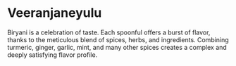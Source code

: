 # Veeranjaneyulu

Biryani is a celebration of taste. Each spoonful offers a burst of flavor, thanks to the meticulous blend of spices, herbs, and ingredients. Combining turmeric, ginger, garlic, mint, and many other spices creates a complex and deeply satisfying flavor profile.


